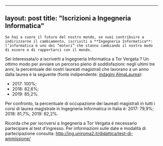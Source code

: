 
---
layout: post
title:  "Iscrizioni a Ingegneria Informatica"
---
	Se hai a cuore il futuro del nostro mondo, se vuoi contribuire a indirizzarne il cambiamento, iscriviti a **Ingegneria Informatica**: l’informatica è uno dei “motori” che stanno cambiando il nostro modo di essere e di rapportarci con il mondo.

Sei interessata/o a iscriverti a Ingegneria Informatica a Tor Vergata ?
Un ottimo modo per avviare un percorso pieno di soddisfazioni: negli ultimi tre anni, la percentuale dei nostri laureati magistrali che lavorano a un anno dalla laurea è la seguente (fonte indipendente: [indagini AlmaLaurea](https://www.almalaurea.it/universita/indagini/laureati/occupazione)):
* 2017: 100%;
* 2018: 82,6%;
* 2019: 85,2%.
   
Per confronto, la percentuale di occupazione dei laureati magistrali in tutti i corsi di laurea magistrale in Ingegneria Informatica in Italia è: 2017: 79,9%; 2018: 81,7%; 2019: 82,2%.


Ricorda che per iscriversi a Ingegneria a Tor Vergata è necessario partecipare al test d’ingresso. 
Per informazioni sulle date e modalità di partecipazione consulta: <http://ing.uniroma2.it/didattica/test-di-ammissione/>